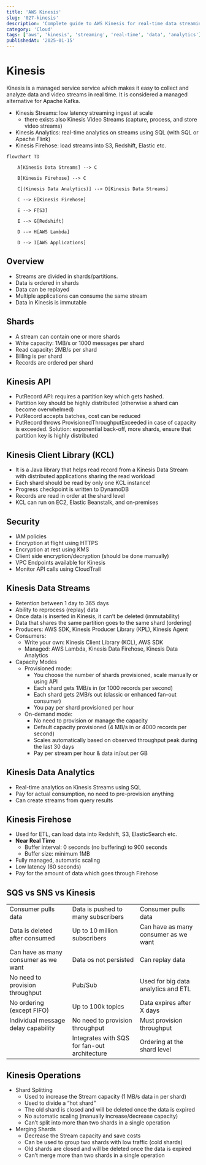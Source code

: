 ```yaml
---
title: 'AWS Kinesis'
slug: '027-kinesis'
description: 'Complete guide to AWS Kinesis for real-time data streaming'
category: 'Cloud'
tags: ['aws', 'kinesis', 'streaming', 'real-time', 'data', 'analytics']
publishedAt: '2025-01-15'
---
```


# Kinesis

Kinesis is a managed service service which makes it easy to collect and analyze data and video streams in real time. It is considered a managed alternative for Apache Kafka.

- Kinesis Streams: low latency streaming ingest at scale
  - there exists also Kinesis Video Streams (capture, process, and store video streams)
- Kinesis Analytics: real-time analytics on streams using SQL (with SQL or Apache Flink)
- Kinesis Firehose: load streams into S3, Redshift, Elastic etc.

```mermaid
flowchart TD

    A[Kinesis Data Streams] --> C

    B[Kinesis Firehose] --> C

    C[(Kinesis Data Analytics)] --> D[Kinesis Data Streams]

    C --> E[Kinesis Firehose]

    E --> F[S3]

    E --> G[Redshift]

    D --> H[AWS Lambda]

    D --> I[AWS Applications]
```

## Overview

- Streams are divided in shards/partitions.
- Data is ordered in shards
- Data can be replayed
- Multiple applications can consume the same stream
- Data in Kinesis is immutable

## Shards

- A stream can contain one or more shards
- Write capacity: 1MB/s or 1000 messages per shard
- Read capacity: 2MB/s per shard
- Billing is per shard
- Records are ordered per shard

## Kinesis API

- PutRecord API: requires a partition key which gets hashed.
- Partition key should be highly distributed (otherwise a shard can become overwhelmed)
- PutRecord accepts batches, cost can be reduced
- PutRecord throws ProvisionedThroughputExceeded in case of capacity is exceeded. Solution: exponential back-off, more shards, ensure that partition key is highly distributed

## Kinesis Client Library (KCL)

- It is a Java library that helps read record from a Kinesis Data Stream with distributed applications sharing the read workload
- Each shard should be read by only one KCL instance!
- Progress checkpoint is written to DynamoDB
- Records are read in order at the shard level
- KCL can run on EC2, Elastic Beanstalk, and on-premises

## Security

- IAM policies
- Encryption at flight using HTTPS
- Encryption at rest using KMS
- Client side encryption/decryption (should be done manually)
- VPC Endpoints available for Kinesis
- Monitor API calls using CloudTrail

## Kinesis Data Streams

- Retention between 1 day to 365 days
- Ability to reprocess (replay) data
- Once data is inserted in Kinesis, it can’t be deleted (immutability)
- Data that shares the same partition goes to the same shard (ordering)
- Producers: AWS SDK, Kinesis Producer Library (KPL), Kinesis Agent
- Consumers:
  - Write your own: Kinesis Client Library (KCL), AWS SDK
  - Managed: AWS Lambda, Kinesis Data Firehose, Kinesis Data Analytics
- Capacity Modes
  - Provisioned mode:
    - You choose the number of shards provisioned, scale manually or using API
    - Each shard gets 1MB/s in (or 1000 records per second)
    - Each shard gets 2MB/s out (classic or enhanced fan-out consumer)
    - You pay per shard provisioned per hour
  - On-demand mode:
    - No need to provision or manage the capacity
    - Default capacity provisioned (4 MB/s in or 4000 records per second)
    - Scales automatically based on observed throughput peak during the last 30 days
    - Pay per stream per hour & data in/out per GB

## Kinesis Data Analytics

- Real-time analytics on Kinesis Streams using SQL
- Pay for actual consumption, no need to pre-provision anything
- Can create streams from query results

## Kinesis Firehose

- Used for ETL, can load data into Redshift, S3, ElasticSearch etc.
- **Near Real Time**
  - Buffer interval: 0 seconds (no buffering) to 900 seconds
  - Buffer size: minimum 1MB
- Fully managed, automatic scaling
- Low latency (60 seconds)
- Pay for the amount of data which goes through Firehose

## SQS vs SNS vs Kinesis

|                                      |                                              |                                      |
| ------------------------------------ | -------------------------------------------- | ------------------------------------ |
| Consumer pulls data                  | Data is pushed to many subscribers           | Consumer pulls data                  |
| Data is deleted after consumed       | Up to 10 million subscribers                 | Can have as many consumer as we want |
| Can have as many consumer as we want | Data os not persisted                        | Can replay data                      |
| No need to provision throughput      | Pub/Sub                                      | Used for big data analytics and ETL  |
| No ordering (except FIFO)            | Up to 100k topics                            | Data expires after X days            |
| Individual message delay capability  | No need to provision throughput              | Must provision throughput            |
|                                      | Integrates with SQS for fan-out architecture | Ordering at the shard level          |

## Kinesis Operations

- Shard Splitting
  - Used to increase the Stream capacity (1 MB/s data in per shard)
  - Used to divide a “hot shard”
  - The old shard is closed and will be deleted once the data is expired
  - No automatic scaling (manually increase/decrease capacity)
  - Can’t split into more than two shards in a single operation
- Merging Shards
  - Decrease the Stream capacity and save costs
  - Can be used to group two shards with low traffic (cold shards)
  - Old shards are closed and will be deleted once the data is expired
  - Can’t merge more than two shards in a single operation
